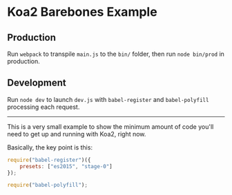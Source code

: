 # Koa2 Barebones Example

## Production
Run `webpack` to transpile `main.js` to the `bin/` folder, then run `node bin/prod` in production.

## Development
Run `node dev` to launch `dev.js` with `babel-register` and `babel-polyfill` processing each request.  

------

This is a very small example to show the minimum amount of code you'll need to get up and running with Koa2, right now.

Basically, the key point is this:

```js
require("babel-register")({
	presets: ["es2015", "stage-0"]
});

require("babel-polyfill");
```